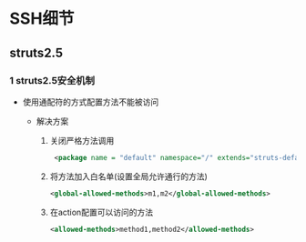 # SSH细节

## struts2.5

### 1 struts2.5安全机制

- 使用通配符的方式配置方法不能被访问

  - 解决方案

    1. 关闭严格方法调用

       ```xml
        <package name = "default" namespace="/" extends="struts-default" strict-method-invocation="false">
       ```

    2. 将方法加入白名单(设置全局允许通行的方法)

       ```xml
       <global-allowed-methods>m1,m2</global-allowed-methods>
       ```

    3. 在action配置可以访问的方法

       ```xml
       <allowed-methods>method1,method2</allowed-methods>
       ```

       
